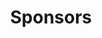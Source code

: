 ---
title: Sponsors
visibility: visible
routable: true
published_at: '26-05-2020 14:46'
created_at: '26-05-2020 14:46'
description: ''
template: sponsors
seo:
  title: Sponsors
  description: Developing open-source software is a passion of mine. It requires a significant amount of time to create new features, fix bugs, write documentation, helps the community, etc. If you benefit from any of my open-source work and would like to help contribute, here are all the ways you can do it.
---